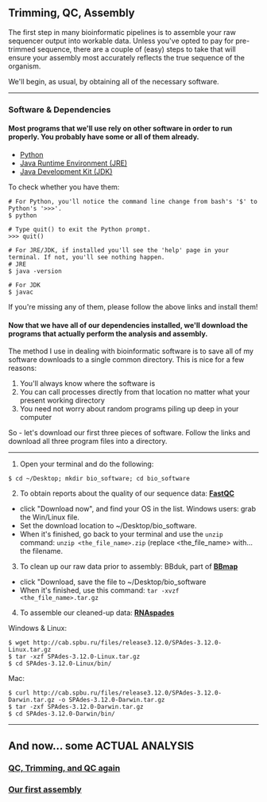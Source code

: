 ## Trimming, QC, Assembly

The first step in many bioinformatic pipelines is to assemble your raw sequencer output into workable data. Unless you've opted to pay for pre-trimmed sequence, there are a couple of (easy) steps to take that will ensure your assembly most accurately reflects the true sequence of the organism. 

We'll begin, as usual, by obtaining all of the necessary software.

----

### Software & Dependencies  
#### Most programs that we'll use rely on other software in order to run properly. You probably have some or all of them already. 
 
- [Python]()
- [Java Runtime Environment (JRE)](https://www.java.com/en/)
- [Java Development Kit (JDK)](http://www.oracle.com/technetwork/java/javase/downloads/index.html)

To check whether you have them:
```
# For Python, you'll notice the command line change from bash's '$' to Python's '>>>'. 
$ python

# Type quit() to exit the Python prompt.
>>> quit()
```
```
# For JRE/JDK, if installed you'll see the 'help' page in your terminal. If not, you'll see nothing happen.
# JRE
$ java -version

# For JDK
$ javac
```
If you're missing any of them, please follow the above links and install them!

#### Now that we have all of our dependencies installed, we'll download the programs that actually perform the analysis and assembly. 

The method I use in dealing with bioinformatic software is to save all of my software downloads to a single common directory. This is nice for a few reasons:

1. You'll always know where the software is
2. You can call processes directly from that location no matter what your present working directory
3. You need not worry about random programs piling up deep in your computer

So - let's download our first three pieces of software. Follow the links and download all three program files into a directory.

----
1. Open your terminal and do the following:
```
$ cd ~/Desktop; mkdir bio_software; cd bio_software
```

2. To obtain reports about the quality of our sequence data: [**FastQC**](http://www.bioinformatics.babraham.ac.uk/projects/fastqc/) 
- click "Download now", and find your OS in the list. Windows users: grab the Win/Linux file. 
- Set the download location to ~/Desktop/bio_software.
- When it's finished, go back to your terminal and use the `unzip` command: `unzip <the_file_name>.zip` (replace <the_file_name> with... the filename.

3. To clean up our raw data prior to assembly: BBduk, part of [**BBmap**](https://sourceforge.net/projects/bbmap/) 
- click "Download, save the file to ~/Desktop/bio_software
- When it's finished, use this command: `tar -xvzf <the_file_name>.tar.gz` 

4. To assemble our cleaned-up data: [**RNAspades**](http://cab.spbu.ru/software/rnaspades/)

Windows & Linux:
```
$ wget http://cab.spbu.ru/files/release3.12.0/SPAdes-3.12.0-Linux.tar.gz
$ tar -xzf SPAdes-3.12.0-Linux.tar.gz
$ cd SPAdes-3.12.0-Linux/bin/
```
Mac:
```
$ curl http://cab.spbu.ru/files/release3.12.0/SPAdes-3.12.0-Darwin.tar.gz -o SPAdes-3.12.0-Darwin.tar.gz
$ tar -zxf SPAdes-3.12.0-Darwin.tar.gz
$ cd SPAdes-3.12.0-Darwin/bin/
```
----

And now... some ACTUAL ANALYSIS
----

### [QC, Trimming, and QC again](https://github.com/chazgoo/Shantou-2018/tree/master/Assembly/Trim-QC)

### [Our first assembly](https://github.com/chazgoo/Shantou-2018/tree/master/Assembly/Full_assembly)
